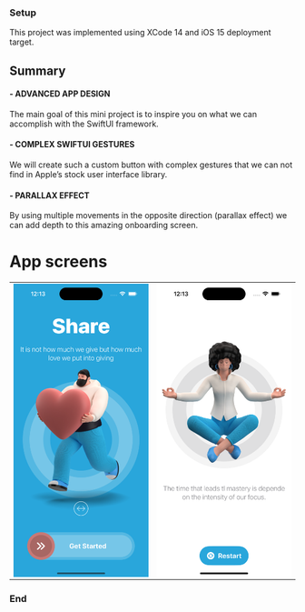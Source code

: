 ### Setup
This project was implemented using XCode 14 and iOS 15 deployment target.


## Summary

#### - ADVANCED APP DESIGN
The main goal of this mini project is to inspire you on what we can accomplish with the SwiftUI framework.

#### - COMPLEX SWIFTUI GESTURES
We will create such a custom button with complex gestures that we can not find in Apple’s stock user interface library.

#### - PARALLAX EFFECT
By using multiple movements in the opposite direction (parallax effect) we can add depth to this amazing onboarding screen.

# App screens

<table style="width:100%">
  <tr>
    <td><img src="Screenshots/1.png" alt="drawing" width="400" heigh="867" align="center"/></th>
    <td><img src="Screenshots/2.png" alt="drawing" width="400" heigh="867" align="center"/></th>
  </tr>
</table>


<!-- ![](Screenshots/1.png =400x867) -->
<!-- ![](Screenshots/2.png =400x867)  -->


### End
